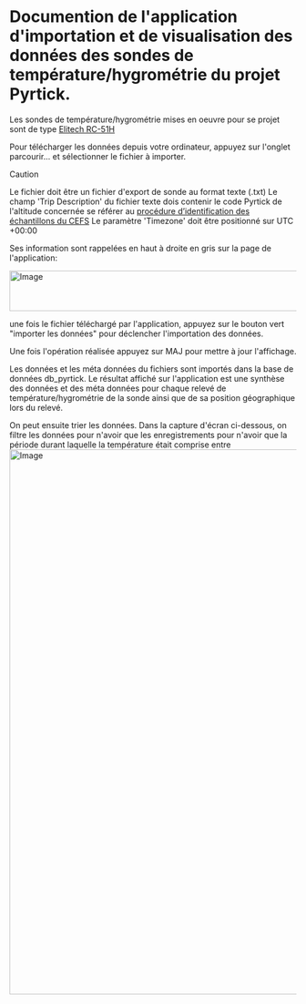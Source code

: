 # Documention de l'application d'importation et de visualisation des données des sondes de température/hygrométrie du projet Pyrtick.

Les sondes de température/hygrométrie mises en oeuvre pour se projet sont de type
[Elitech RC-51H](https://www.elitechus.com/en-fr/products/elitech-rc-51h-usb-temperature-and-humidity-data-logger-pen-styled-auto-pdf-temperature-record-32000-points?srsltid=AfmBOoqhAZadzewSb3Je3Q_kohTDsk3zsS8ujRo0u9b_uj-2gW5fvSn8)

Pour télécharger les données depuis votre ordinateur, appuyez sur l'onglet parcourir... et sélectionner le fichier à importer.

> [!CAUTION]
> Le fichier doit être un fichier d'export de sonde au format texte (.txt)
> Le champ 'Trip Description' du fichier texte dois contenir le code Pyrtick de l'altitude concernée se référer au [procédure d’identification des échantillons du CEFS](https://sites.inrae.fr/site/cefs/UNITE_UR0035/Qualite/Manuel_Qualite_CEFS/Documents%20partages/Protocoles_valid%C3%A9s/Collections/Collection_procedure_identif_echantillons_donnees_passeport.html)
> Le paramètre 'Timezone' doit être positionné sur UTC +00:00

Ses information sont rappelées en haut à droite en gris sur la page de l'application:

<img width="532" height="71" alt="Image" src="https://github.com/user-attachments/assets/160203ee-1412-4718-98e1-46f2314c9057" />

une fois le fichier téléchargé par l'application, appuyez sur le bouton vert "importer les données" pour déclencher l'importation des données.

Une fois l'opération réalisée appuyez sur MAJ pour mettre à jour l'affichage.

Les données et les méta données du fichiers sont importés dans la base de données db_pyrtick. Le résultat affiché sur l'application est une synthèse des données et des méta données pour chaque relevé de température/hygrométrie de la sonde ainsi que de sa position géographique lors du relevé.

On peut ensuite trier les données. Dans la capture d'écran ci-dessous, on filtre les données pour n'avoir que les enregistrements pour n'avoir que la période durant laquelle la température était comprise entre 
<img width="1913" height="957" alt="Image" src="https://github.com/user-attachments/assets/726a49d9-a88a-4499-8498-581f4f284fe4" />

